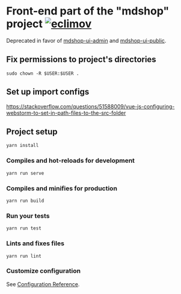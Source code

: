 # Front-end part of the "mdshop" project [![eclimov](https://circleci.com/gh/eclimov/mdshop-front.svg?style=svg)](https://circleci.com/gh/eclimov/mdshop-front)

Deprecated in favor of [mdshop-ui-admin](https://github.com/eclimov/mdshop-ui-admin) and [mdshop-ui-public](https://github.com/eclimov/mdshop-ui-public).

## Fix permissions to project's directories
```
sudo chown -R $USER:$USER .
```

## Set up import configs
https://stackoverflow.com/questions/51588009/vue-js-configuring-webstorm-to-set-in-path-files-to-the-src-folder

## Project setup
```
yarn install
```

### Compiles and hot-reloads for development
```
yarn run serve
```

### Compiles and minifies for production
```
yarn run build
```

### Run your tests
```
yarn run test
```

### Lints and fixes files
```
yarn run lint
```

### Customize configuration
See [Configuration Reference](https://cli.vuejs.org/config/).
